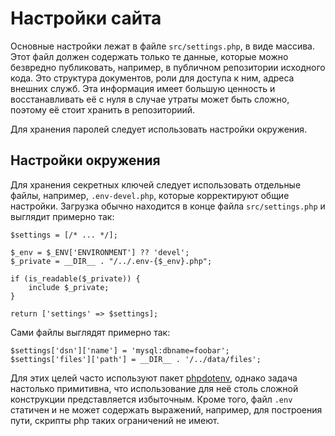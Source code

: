 # Настройки сайта

Основные настройки лежат в файле `src/settings.php`, в виде массива.  Этот файл должен содержать только те данные,
которые можно безвредно публиковать, например, в публичном репозитории исходного кода.  Это структура документов,
роли для доступа к ним, адреса внешних служб.  Эта информация имеет большую ценность и восстанавливать её с нуля
в случае утраты может быть сложно, поэтому её стоит хранить в репозиториий.

Для хранения паролей следует использовать настройки окружения.


## Настройки окружения

Для хранения секретных ключей следует использовать отдельные файлы, например,
`.env-devel.php`, которые корректируют общие настройки.  Загрузка обычно
находится в конце файла `src/settings.php` и выглядит примерно так:

```
$settings = [/* ... */];

$_env = $_ENV['ENVIRONMENT'] ?? 'devel';
$_private = __DIR__ . "/../.env-{$_env}.php";

if (is_readable($_private)) {
	include $_private;
}

return ['settings' => $settings];
```

Сами файлы выглядят примерно так:

```
$settings['dsn']['name'] = 'mysql:dbname=foobar';
$settings['files']['path'] = __DIR__ . '/../data/files';
```

Для этих целей часто используют пакет [phpdotenv][1], однако задача настолько
примитивна, что использование для неё столь сложной конструкции представляется
избыточным.  Кроме того, файл `.env` статичен и не может содержать выражений,
например, для построения пути, скрипты php таких ограничений не имеют.

[1]: https://packagist.org/packages/vlucas/phpdotenv
